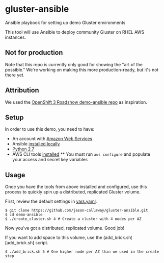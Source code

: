 # gluster-ansible
Ansible playbook for setting up demo Gluster environments

This tool will use Ansible to deploy community Gluster on RHEL AWS instances.

## Not for production
Note that this repo is currently only good for showing the "art of the possible." We're working on making this more production-ready, but it's not there yet.

## Attribution
We used the [OpenShift 3 Roadshow demo-ansible repo](https://github.com/2015-Middleware-Keynote/demo-ansible) as inspiration.

## Setup
In order to use this demo, you need to have:
* An account with [Amazon Web Services](https://aws.amazon.com/premiumsupport/signup/)
* Ansible [installed locally](http://docs.ansible.com/ansible/intro_installation.html)
* [Python 2.7](https://www.python.org/downloads/)
* AWS CLI tools [installed](http://docs.aws.amazon.com/cli/latest/userguide/installing.html#install-with-pip)
** You must run `aws configure` and populate your access and secret key variables

## Usage
Once you have the tools from above installed and configured, use this process to quickly spin up a distributed, replicated Gluster volume.

First, review the default settings in [vars.yaml](vars.yaml).

```
$ git clone https://github.com/jason-callaway/gluster-ansible.git
$ cd demo-ansible
$ ./create_cluster.sh 4 # Create a cluster with 4 nodes per AZ
```

Now you've got a distributed, replicated volume. Good job!

If you want to add space to this volume, use the (add_brick.sh)[add_brick.sh] script.

```
$ ./add_brick.sh 5 # One higher node per AZ than we used in the create step
```

